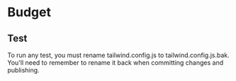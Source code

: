 # Budget

## Test

To run any test, you must rename tailwind.config.js to tailwind.config.js.bak. You'll need to remember to rename it back when committing changes and publishing.
